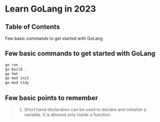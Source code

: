 # Learn GoLang in 2023

## Table of Contents

Few basic commands to get started with GoLang

## Few basic commands to get started with GoLang

```bash
go run .
go build .
go fmt
go mod init
go mod tidy

```

## Few basic points to remember

> 1. Short hand declaration can be used to declare and initialize a variable. It is allowed only inside a function.
